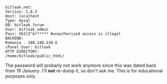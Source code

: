 ```
bitleak.net:
Version: 1.8.3
Host: localhost
Type: mysql
DB: bitleak_forum
User: bitleak_admin
Pass: Vb3]3^&****** #unauthorized access is illegal
BACKEND:
Romania - 188.240.220.6
cPanel User: bitleak
HTTP DIRECTORY:
/home/bitleak/public_html/
```

The password will probarly not work anymore since this was dated back from *19 January*.
I'll **not** re-dump it, so don't ask me. This is for educational purposes only.

